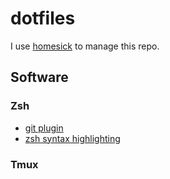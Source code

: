 # dotfiles

I use [homesick](https://github.com/technicalpickles/homesick) to manage this repo.

## Software

### Zsh

* [git plugin](https://github.com/robbyrussell/oh-my-zsh/wiki/Plugin:git)
* [zsh syntax highlighting](https://github.com/zsh-users/zsh-syntax-highlighting)

### Tmux

